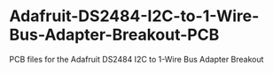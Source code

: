 # Adafruit-DS2484-I2C-to-1-Wire-Bus-Adapter-Breakout-PCB
PCB files for the Adafruit DS2484 I2C to 1-Wire Bus Adapter Breakout
